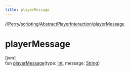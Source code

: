 ```yaml
---
title: playerMessage
---
```

//[Perry](../../../index.html)/[scripting](../index.html)/[AbstractPlayerInteraction](index.html)/[playerMessage](player-message.html)



# playerMessage



[jvm]\
fun [playerMessage](player-message.html)(type: [Int](https://kotlinlang.org/api/latest/jvm/stdlib/kotlin/-int/index.html), message: [String](https://kotlinlang.org/api/latest/jvm/stdlib/kotlin/-string/index.html))




